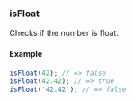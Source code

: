 ### isFloat

Checks if the number is float.

#### Example

```js
isFloat(42); // => false
isFloat(42.42); // => true
isFloat('42.42'); // => false
```